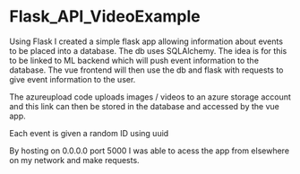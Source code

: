 # Flask_API_VideoExample

Using Flask I created a simple flask app allowing information about events to be placed into a database. The db uses SQLAlchemy. The idea is for this to be linked to ML backend which will push event information to the database. The vue frontend will then use the db and flask with requests to give event information to the user. 

The azureupload code uploads images / videos to an azure storage account and this link can then be stored in the database and accessed by the vue app.

Each event is given a random ID using uuid

By hosting on 0.0.0.0 port 5000 I was able to acess the app from elsewhere on my network and make requests.

